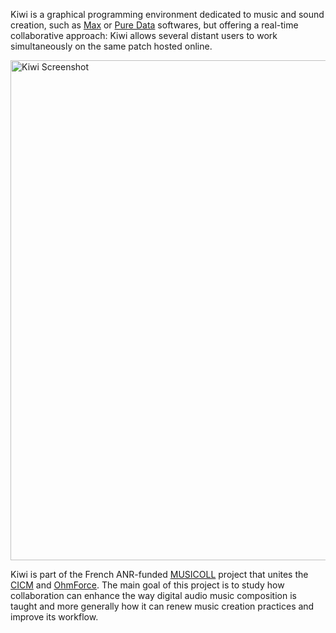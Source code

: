 Kiwi is a graphical programming environment dedicated to music and sound creation, such as [Max](https://cycling74.com) or [Pure Data](https://puredata.info/) softwares, but offering a real-time collaborative approach: Kiwi allows several distant users to work simultaneously on the same patch hosted online.

<img alt="Kiwi Screenshot" src="./img/kiwi_screenshot.png" width="800px" class="centered"/>

Kiwi is part of the French ANR-funded [MUSICOLL](http://musicoll.mshparisnord.org/) project that unites the [CICM](http://cicm.mshparisnord.org/) and [OhmForce](https://www.ohmforce.com/). 
The main goal of this project is to study how collaboration can enhance the way digital audio music composition is taught and more generally how it can renew music creation practices and improve its workflow.
